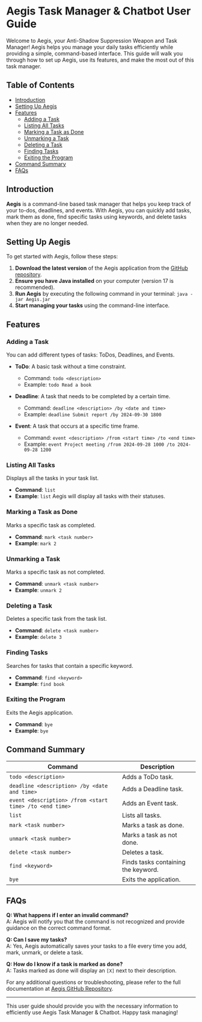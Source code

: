 # Aegis Task Manager & Chatbot User Guide

Welcome to Aegis, your Anti-Shadow Suppression Weapon and Task Manager! Aegis helps you manage your daily tasks efficiently while providing a simple, command-based interface. This guide will walk you through how to set up Aegis, use its features, and make the most out of this task manager.

## Table of Contents
- [Introduction](#introduction)
- [Setting Up Aegis](#setting-up-aegis)
- [Features](#features)
  - [Adding a Task](#adding-a-task)
  - [Listing All Tasks](#listing-all-tasks)
  - [Marking a Task as Done](#marking-a-task-as-done)
  - [Unmarking a Task](#unmarking-a-task)
  - [Deleting a Task](#deleting-a-task)
  - [Finding Tasks](#finding-tasks)
  - [Exiting the Program](#exiting-the-program)
- [Command Summary](#command-summary)
- [FAQs](#faqs)

## Introduction
**Aegis** is a command-line based task manager that helps you keep track of your to-dos, deadlines, and events. With Aegis, you can quickly add tasks, mark them as done, find specific tasks using keywords, and delete tasks when they are no longer needed.

## Setting Up Aegis
To get started with Aegis, follow these steps:

1. **Download the latest version** of the Aegis application from the [GitHub repository](https://github.com/ThisisXXZ/ip).
2. **Ensure you have Java installed** on your computer (version 17 is recommended).
3. **Run Aegis** by executing the following command in your terminal: ``java -jar Aegis.jar``
4. **Start managing your tasks** using the command-line interface.

## Features

### Adding a Task
You can add different types of tasks: ToDos, Deadlines, and Events.

- **ToDo**: A basic task without a time constraint.
   - Command: `todo <description>`
   - Example: `todo Read a book`

- **Deadline**: A task that needs to be completed by a certain time.
   - Command: `deadline <description> /by <date and time>`
   - Example: `deadline Submit report /by 2024-09-30 1800`

- **Event**: A task that occurs at a specific time frame.
   - Command: `event <description> /from <start time> /to <end time>`
   - Example: `event Project meeting /from 2024-09-28 1000 /to 2024-09-28 1200`

### Listing All Tasks
Displays all the tasks in your task list.

- **Command**: `list`
- **Example**: `list`
Aegis will display all tasks with their statuses.

### Marking a Task as Done
Marks a specific task as completed.

- **Command**: `mark <task number>`
- **Example**: `mark 2`

### Unmarking a Task
Marks a specific task as not completed.

- **Command**: `unmark <task number>`
- **Example**: `unmark 2`

### Deleting a Task
Deletes a specific task from the task list.

- **Command**: `delete <task number>`
- **Example**: `delete 3`

### Finding Tasks
Searches for tasks that contain a specific keyword.

- **Command**: `find <keyword>`
- **Example**: `find book`

### Exiting the Program
Exits the Aegis application.

- **Command**: `bye`
- **Example**: `bye`

## Command Summary
| Command                     | Description                              |
|-----------------------------|------------------------------------------|
| `todo <description>`        | Adds a ToDo task.                       |
| `deadline <description> /by <date and time>` | Adds a Deadline task.                |
| `event <description> /from <start time> /to <end time>` | Adds an Event task.                  |
| `list`                      | Lists all tasks.                        |
| `mark <task number>`        | Marks a task as done.                   |
| `unmark <task number>`      | Marks a task as not done.               |
| `delete <task number>`      | Deletes a task.                         |
| `find <keyword>`            | Finds tasks containing the keyword.     |
| `bye`                       | Exits the application.                  |

## FAQs

**Q: What happens if I enter an invalid command?**  
A: Aegis will notify you that the command is not recognized and provide guidance on the correct command format.

**Q: Can I save my tasks?**  
A: Yes, Aegis automatically saves your tasks to a file every time you add, mark, unmark, or delete a task.

**Q: How do I know if a task is marked as done?**  
A: Tasks marked as done will display an `[X]` next to their description.

For any additional questions or troubleshooting, please refer to the full documentation at [Aegis GitHub Repository](https://github.com/ThisisXXZ/ip).

---

This user guide should provide you with the necessary information to efficiently use Aegis Task Manager & Chatbot. Happy task managing!


